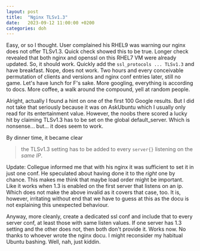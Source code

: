 ```yaml
---
layout: post
title:  "Nginx TLSv1.3"
date:   2023-09-12 11:00:00 +0200
categories: doh
---
```


Easy, or so I thought. User complained his RHEL9 was warning our nginx does not offer TLSv1.3. Quick check showed this to be true. Longer check revealed that both nginx and openssl on this RHEL7 VM were already updated. So, it should work. Quickly add the `ssl_protocols ... TLSv1.3` and have breakfast. Nope, does not work. Two hours and every conceivable permutation of clients and versions and nginx conf entries later, still no game. Let's have lunch for F's sake. More googling, everything is according to docs. More coffee, a walk around the compound, yell at random people.

Alright, actually I found a hint on one of the first 100 Google results. But I did not take that seriously because it was on AskUbuntu which I usually only read for its entertainment value. However, the noobs there scored a lucky hit by claiming TLSv1.3 has to be set on the global default_server. Which is nonsense... but... it does seem to work.

By dinner time, it became clear

> the TLSv1.3 setting has to be added to every `server{}` listening on the *same IP*.

Update: Collegue informed me that with his nginx it was sufficient to set it in just one conf. He speculated about having done it to the *right* one by chance. This makes me think that maybe load order might be important. Like it works when 1.3 is enabled on the first server that listens on an ip. Which does not make the above invalid as it covers that case, too. It is, however, irritating without end that we have to guess at this as the docu is not explaining this unexpected behaviour.

Anyway, more cleanly, create a dedicated ssl conf and include that to every server conf, at least those with same listen values. If one server has 1.3 setting and the other does not, then both don't provide it. Works now. No thanks to whoever wrote the nginx docu. I might reconsider my habitual Ubuntu bashing. Well, nah, just kiddin.


